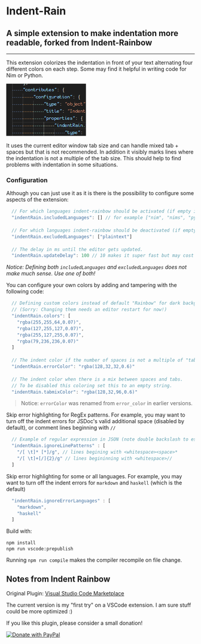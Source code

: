 # Indent-Rain

## A simple extension to make indentation more readable, forked from Indent-Rainbow
-------------------

This extension colorizes the indentation in front of your text alternating four different colors on each step. Some may find it helpful in writing code for Nim or Python.

![Example](./assets/icon.png)

It uses the current editor window tab size and can handle mixed tab + spaces but that is not recommended. In addition it visibly marks lines where the indentation is not a multiple of the tab size. This should help to find problems with indentation in some situations.

### Configuration

Although you can just use it as it is there is the possibility to configure some aspects of the extension:

```js
  // For which languages indent-rainbow should be activated (if empty it means all).
  "indentRain.includedLanguages": [] // for example ["nim", "nims", "python"]

  // For which languages indent-rainbow should be deactivated (if empty it means none).
  "indentRain.excludedLanguages": ["plaintext"]

  // The delay in ms until the editor gets updated.
  "indentRain.updateDelay": 100 // 10 makes it super fast but may cost more resources
```

*Notice: Defining both `includedLanguages` and `excludedLanguages` does not make much sense. Use one of both!*

You can configure your own colors by adding and tampering with the following code:

```js
  // Defining custom colors instead of default "Rainbow" for dark backgrounds.
  // (Sorry: Changing them needs an editor restart for now!)
  "indentRain.colors": [
    "rgba(255,255,64,0.07)",
    "rgba(127,255,127,0.07)",
    "rgba(255,127,255,0.07)",
    "rgba(79,236,236,0.07)"
  ]

  // The indent color if the number of spaces is not a multiple of "tabSize".
  "indentRain.errorColor": "rgba(128,32,32,0.6)"

  // The indent color when there is a mix between spaces and tabs.
  // To be disabled this coloring set this to an empty string.
  "indentRain.tabmixColor": "rgba(128,32,96,0.6)"
```

> Notice: `errorColor` was renamed from `error_color` in earlier versions.

Skip error highlighting for RegEx patterns. For example, you may want to turn off the indent errors for JSDoc's valid additional space (disabled by default), or comment lines beginning with `//`

```js
  // Example of regular expression in JSON (note double backslash to escape characters)
  "indentRain.ignoreLinePatterns" : [
    "/[ \t]* [*]/g", // lines begining with <whitespace><space>*
    "/[ \t]+[/]{2}/g" // lines begininning with <whitespace>//
  ]
```

Skip error highlighting for some or all languages. For example, you may want to turn off the indent errors for `markdown` and `haskell` (which is the default)

```js
  "indentRain.ignoreErrorLanguages" : [
    "markdown",
    "haskell"
  ]
```
Build with:

```
npm install
npm run vscode:prepublish
```

Running `npm run compile` makes the compiler recompile on file change.

## Notes from Indent Rainbow

Original Plugin: [Visual Studio Code Marketplace](https://marketplace.visualstudio.com/items?itemName=oderwat.indent-rainbow)

The current version is my "first try" on a VSCode extension. I am sure stuff could be more optimized :)

If you like this plugin, please consider a small donation!

[![Donate with PayPal](https://www.paypalobjects.com/en_US/i/btn/btn_donateCC_LG.gif)](https://paypal.me/oderwat)
